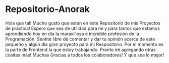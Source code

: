 # Repositorio-Anorak
Hola que tal! Mucho gusto que esten en este Repositorio de mis Proyectos de práctica! 
Espero que sea de utilidad para mi y para tantos que estamos aprendiendo hoy en día la maravillosa e increible profesión de la Programación.
Sentite libre de comentar y dar tu opinión acerca de este pequeño y algún dia gran proyecto para mi Respositorio. 
Por el momento es la parte de Frontend la que estoy trabajando. Pronto iré agregando otras cositas más! 
Muchas Gracias a todos los colaboradores! Y que sea lo mejor! 
